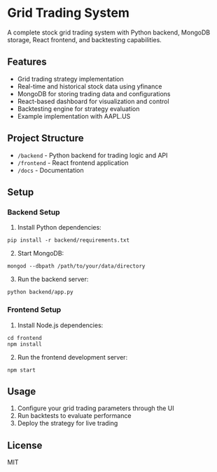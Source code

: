 # Grid Trading System

A complete stock grid trading system with Python backend, MongoDB storage, React frontend, and backtesting capabilities.

## Features

- Grid trading strategy implementation
- Real-time and historical stock data using yfinance
- MongoDB for storing trading data and configurations
- React-based dashboard for visualization and control
- Backtesting engine for strategy evaluation
- Example implementation with AAPL.US

## Project Structure

- `/backend` - Python backend for trading logic and API
- `/frontend` - React frontend application
- `/docs` - Documentation

## Setup

### Backend Setup

1. Install Python dependencies:
```
pip install -r backend/requirements.txt
```

2. Start MongoDB:
```
mongod --dbpath /path/to/your/data/directory
```

3. Run the backend server:
```
python backend/app.py
```

### Frontend Setup

1. Install Node.js dependencies:
```
cd frontend
npm install
```

2. Run the frontend development server:
```
npm start
```

## Usage

1. Configure your grid trading parameters through the UI
2. Run backtests to evaluate performance
3. Deploy the strategy for live trading

## License

MIT
